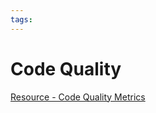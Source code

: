 ```yaml
---
tags:
---
```


# Code Quality

[Resource - Code Quality Metrics](https://se-education.org/learningresources/contents/codeQuality/CodeQualityMetrics.html)
